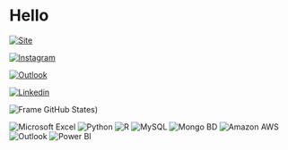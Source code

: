 # Hello

[![Site](https://img.shields.io/badge/website-000000?style=for-the-badge&logo=About.me&logoColor=white)](url)


[![Instagram](https://img.shields.io/badge/Instagram-E4405F?style=for-the-badge&logo=instagram&logoColor=white)](url)

[![Outlook](https://img.shields.io/badge/Microsoft_Outlook-0078D4?style=for-the-badge&logo=microsoft-outlook&logoColor=white)](url)


[![Linkedin](https://img.shields.io/badge/LinkedIn-0077B5?style=for-the-badge&logo=linkedin&logoColor=white)](url)


![Frame GitHub States](https://github-readme-stats.vercel.app/api?username=BrunaEduardaNascimento_icons=true&theme=tokyonight))


![Microsoft Excel](https://img.shields.io/badge/Microsoft_Excel-217346?style=for-the-badge&logo=microsoft-excel&logoColor=white)
![Python](https://img.shields.io/badge/Python-3776AB?style=for-the-badge&logo=python&logoColor=white)
![R](https://img.shields.io/badge/R-276DC3?style=for-the-badge&logo=r&logoColor=white)
![MySQL](https://img.shields.io/badge/MySQL-00000F?style=for-the-badge&logo=mysql&logoColor=white)
![Mongo BD](https://img.shields.io/badge/MongoDB-4EA94B?style=for-the-badge&logo=mongodb&logoColor=white)
![Amazon AWS](https://img.shields.io/badge/Amazon_AWS-232F3E?style=for-the-badge&logo=amazon-aws&logoColor=white)
![Outlook](https://img.shields.io/badge/Microsoft_Outlook-0078D4?style=for-the-badge&logo=microsoft-outlook&logoColor=white)
![Power BI](https://img.shields.io/badge/Microsoft_Outlook-0078D4?style=for-the-badge&logo=microsoft-outlook&logoColor=white)

